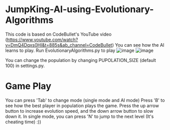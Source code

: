 # JumpKing-AI-using-Evolutionary-Algorithms
This code is based on CodeBullet's YouTube video (https://www.youtube.com/watch?v=DmQ4Dqxs0HI&t=885s&ab_channel=CodeBullet)
You can see how the AI learns to play.
Run EvolutionaryAlgorithms.py to play
![image](https://github.com/HienNguyenVinh/JumpKing-AI-using-Evolutionary-Algorithms/assets/126568387/a6b57bf8-fa6f-4441-bb82-adedf60f66aa)
![image](https://github.com/HienNguyenVinh/JumpKing-AI-using-Evolutionary-Algorithms/assets/126568387/b7b9ad69-90c0-4956-a8ff-557c09ec0b31)

You can change the population by changing PUPOLATION_SIZE (default 100) in settings.py.

# Game Play
You can press 'Tab' to change mode (single mode and AI mode)
Press 'B' to see how the best player in population plays the game.
Press the up arrow button to increase evolution speed, and the down arrow button to slow down it.
In single mode, you can press 'N' to jump to the next level (It's cheating time) :))


